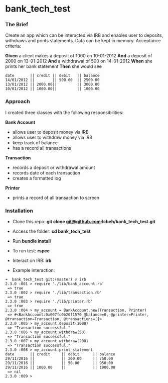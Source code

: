 # bank_tech_test

### The Brief
Create an app which can be interacted via IRB and enables user to deposits, withdraws and prints statements. Data can be kept in memory. Acceptance criteria:

**Given** a client makes a deposit of 1000 on 10-01-2012
**And** a deposit of 2000 on 13-01-2012
**And** a withdrawal of 500 on 14-01-2012
**When** she prints her bank statement
**Then** she would see

```
date       || credit || debit   || balance
14/01/2012 ||        || 500.00  || 2500.00
13/01/2012 || 2000.00||         || 3000.00
10/01/2012 || 1000.00||         || 1000.00
```

### Approach
I created three classes with the following responsibilities:

**Bank Account**
- allows user to deposit money via IRB
- allows user to withdraw money via IRB
- keep track of balance
- has a record all transactions

**Transaction**
- records a deposit or withdrawal amount
- records date of each transaction
- creates a formatted log

**Printer**
- prints a record of all transaction to screen


### Installation
- Clone this repo: **git clone git@github.com:lcbeh/bank_tech_test.git**

- Access the folder: **cd bank_tech_test**

- Run **bundle install**

- To run test: **rspec**

- Interact on IRB: **irb**

- Example interaction:

```
➜  bank_tech_test git:(master) ✗ irb
2.3.0 :001 > require './lib/bank_account.rb'
 => true
2.3.0 :002 > require './lib/transaction.rb'
 => true
2.3.0 :003 > require './lib/printer.rb'
 => true
2.3.0 :004 > my_account = BankAccount.new(Transaction, Printer)
 => #<BankAccount:0x007fc0b20f1570 @balance=0, @printer=Printer, @transaction=Transaction, @transactions=[]>
2.3.0 :005 > my_account.deposit(1000)
 => "Transaction successful."
2.3.0 :006 > my_account.withdraw(50)
 => "Transaction successful."
2.3.0 :007 > my_account.withdraw(200)
 => "Transaction successful."
2.3.0 :008 > my_account.print_statement
date       || credit     || debit      || balance
29/11/2016 ||            || 200.00     || 750.00
29/11/2016 ||            || 50.00      || 950.00
29/11/2016 || 1000.00    ||            || 1000.00
 => nil
2.3.0 :009 >
```
